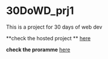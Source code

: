# 30DoWD_prj1

This is a project for 30 days of web dev

**check the hosted project ** [here](https://codepen.io/Rudrava/full/eYdraEm)

**check the proramme** [here](https://skillenza.com/challenge/30daysofwebdev/)
